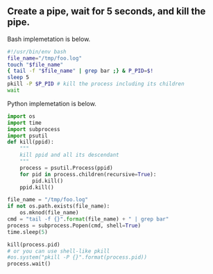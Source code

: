 ## Create a pipe, wait for 5 seconds, and kill the pipe.

Bash implemetation is below. 
```bash
#!/usr/bin/env bash
file_name="/tmp/foo.log"
touch "$file_name"
{ tail -f "$file_name" | grep bar ;} & P_PID=$!
sleep 5
pkill -P $P_PID # kill the process including its children
wait
```

Python implemetation is below.
```python
import os
import time
import subprocess
import psutil
def kill(ppid):
    """
    kill ppid and all its descendant
    """
    process = psutil.Process(ppid)
    for pid in process.children(recursive=True):
        pid.kill()
    ppid.kill()

file_name = "/tmp/foo.log"
if not os.path.exists(file_name):
    os.mknod(file_name)
cmd = "tail -f {}".format(file_name) + " | grep bar"
process = subprocess.Popen(cmd, shell=True)
time.sleep(5)

kill(process.pid)
# or you can use shell-like pkill
#os.system("pkill -P {}".format(process.pid))
process.wait()
```
